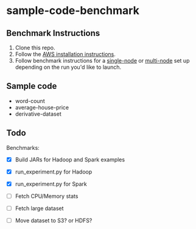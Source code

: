 # sample-code-benchmark

## Benchmark Instructions

1. Clone this repo.
1. Follow the [AWS installation instructions](installation/README.md).
1. Follow benchmark instructions for a [single-node](installation/SINGLE-NODE.md) or [multi-node](installation/MULTI-NODE.md) set up depending on the run you'd like to launch.

## Sample code

- word-count
- average-house-price
- derivative-dataset

## Todo


Benchmarks:

- [x] Build JARs for Hadoop and Spark examples
- [x] run_experiment.py for Hadoop
- [x] run_experiment.py for Spark
- [ ] Fetch CPU/Memory stats
- [ ] Fetch large dataset
- [ ] Move dataset to S3? or HDFS?


